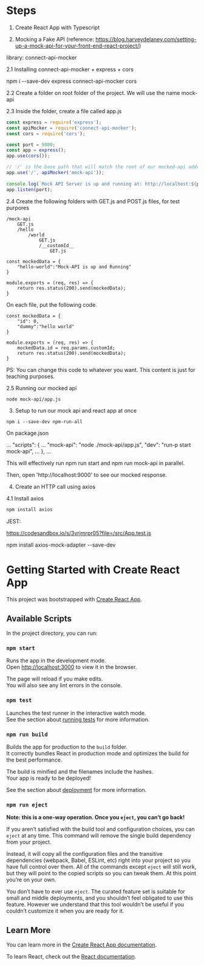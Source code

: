 # Steps

1. Create React App with Typescript

2. Mocking a Fake API
(reference: https://blog.harveydelaney.com/setting-up-a-mock-api-for-your-front-end-react-project/)

library: connect-api-mocker

2.1 Installing connect-api-mocker + express + cors

npm i --save-dev express connect-api-mocker cors

2.2 Create a folder on root folder of the project. We will use the name mock-api

2.3 Inside the folder, create a file called app.js

```javascript
const express = require('express');
const apiMocker = require('connect-api-mocker');
const cors = require('cors');

const port = 9000;
const app = express();
app.use(cors());

// '/' is the base path that will match the root of our mocked-api address.
app.use('/', apiMocker('mock-api'));
 
console.log(`Mock API Server is up and running at: http://localhost:${port}`);
app.listen(port);
```

2.4 Create the following folders with GET.js and POST.js files, for test purpores
```
/mock-api
    GET.js
    /hello
        /world
            GET.js
            /__customId__
                GET.js
```

```
const mockedData = {
    "hello-world":"Mock-API is up and Running"
}

module.exports = (req, res) => {
    return res.status(200).send(mockedData);
}
```

On each file, put the following code.
```
const mockedData = {
    "id": 0,
    "dummy":"hello world"
}

module.exports = (req, res) => {
    mockedData.id = req.params.customId;
    return res.status(200).send(mockedData);
}
```
PS: You can change this code to whatever you want. This content is just for teaching purposes.

2.5 Running our mocked api

```bash
node mock-api/app.js
```

3. Setup to run our mock api and react app at once

```
npm i --save-dev npm-run-all
```

On package.json

...
"scripts": {
  ...
  "mock-api": "node ./mock-api/app.js",
  "dev": "run-p start mock-api",
  ...
},
...

This will effectively run npm run start and npm run mock-api in parallel.

Then, open 'http://localhost:9000' to see our mocked response.

4. Create an HTTP call using axios

4.1 Install axios

```bash
npm install axios
```


JEST:

https://codesandbox.io/s/3vrjmrpr05?file=/src/App.test.js

npm install axios-mock-adapter --save-dev


# Getting Started with Create React App

This project was bootstrapped with [Create React App](https://github.com/facebook/create-react-app).

## Available Scripts

In the project directory, you can run:

### `npm start`

Runs the app in the development mode.\
Open [http://localhost:3000](http://localhost:3000) to view it in the browser.

The page will reload if you make edits.\
You will also see any lint errors in the console.

### `npm test`

Launches the test runner in the interactive watch mode.\
See the section about [running tests](https://facebook.github.io/create-react-app/docs/running-tests) for more information.

### `npm run build`

Builds the app for production to the `build` folder.\
It correctly bundles React in production mode and optimizes the build for the best performance.

The build is minified and the filenames include the hashes.\
Your app is ready to be deployed!

See the section about [deployment](https://facebook.github.io/create-react-app/docs/deployment) for more information.

### `npm run eject`

**Note: this is a one-way operation. Once you `eject`, you can’t go back!**

If you aren’t satisfied with the build tool and configuration choices, you can `eject` at any time. This command will remove the single build dependency from your project.

Instead, it will copy all the configuration files and the transitive dependencies (webpack, Babel, ESLint, etc) right into your project so you have full control over them. All of the commands except `eject` will still work, but they will point to the copied scripts so you can tweak them. At this point you’re on your own.

You don’t have to ever use `eject`. The curated feature set is suitable for small and middle deployments, and you shouldn’t feel obligated to use this feature. However we understand that this tool wouldn’t be useful if you couldn’t customize it when you are ready for it.

## Learn More

You can learn more in the [Create React App documentation](https://facebook.github.io/create-react-app/docs/getting-started).

To learn React, check out the [React documentation](https://reactjs.org/).

